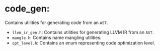 # code_gen:
Contains utilities for generating code from an `AST`.
- `llvm_ir_gen.h`: Contains utilities for generating LLVM IR from an `AST`.
- `mangle.h`: Contains name mangling utilities.
- `opt_level.h`: Contains an enum representing code optimization level.